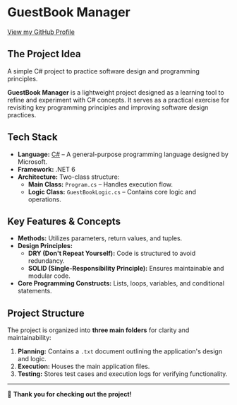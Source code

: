 # GuestBook Manager

[View my GitHub Profile](https://github.com/cr1d3v)

## The Project Idea
A simple C# project to practice software design and programming principles.

**GuestBook Manager** is a lightweight project designed as a learning tool to refine and experiment with C# concepts. 
It serves as a practical exercise for revisiting key programming principles and improving software design practices.

## Tech Stack

- **Language:** [C#](https://learn.microsoft.com/en-us/dotnet/csharp/tour-of-csharp/) – A general-purpose programming language designed by Microsoft.
- **Framework:** .NET 6
- **Architecture:** Two-class structure:
  - **Main Class:** `Program.cs` – Handles execution flow.
  - **Logic Class:** `GuestBookLogic.cs` – Contains core logic and operations.

## Key Features & Concepts

- **Methods:** Utilizes parameters, return values, and tuples.
- **Design Principles:**
  - **DRY (Don't Repeat Yourself):** Code is structured to avoid redundancy.
  - **SOLID (Single-Responsibility Principle):** Ensures maintainable and modular code.
- **Core Programming Constructs:** Lists, loops, variables, and conditional statements.

## Project Structure

The project is organized into **three main folders** for clarity and maintainability:

1. **Planning:** Contains a `.txt` document outlining the application's design and logic.
2. **Execution:** Houses the main application files.
3. **Testing:** Stores test cases and execution logs for verifying functionality.

---

🚀 **Thank you for checking out the project!** 
